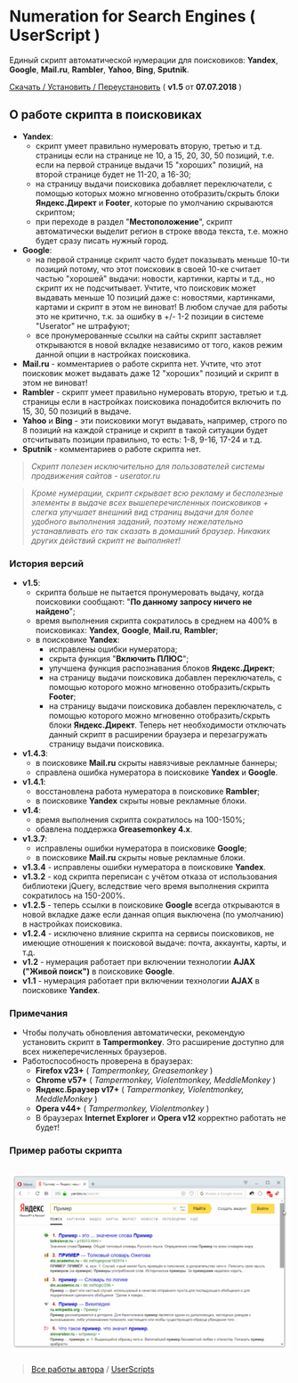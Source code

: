 # Numeration for Search Engines ( UserScript )
Единый скрипт автоматической нумерации для поисковиков: **Yandex**, **Google**, **Mail.ru**, **Rambler**, **Yahoo**, **Bing**, **Sputnik**.

[Скачать / Установить / Переустановить](https://github.com/Eric-Draven/userscripts/raw/master/se-numeration/se-numeration.user.js) ( **v1.5** от **07.07.2018** )

## О работе скрипта в поисковиках
* **Yandex**:
  * скрипт умеет правильно нумеровать вторую, третью и т.д. страницы если на странице не 10, а 15, 20, 30, 50 позиций, т.е. если на первой странице выдачи 15 "хороших" позиций, на второй странице будет не 11-20, а 16-30;
  * на страницу выдачи поисковика добавляет переключатели, с помощью которых можно мгновенно отобразить/скрыть блоки **Яндекс.Директ** и **Footer**, которые по умолчанию скрываются скриптом;
  * при переходе в раздел "**Местоположение**", скрипт автоматически выделит регион в строке ввода текста, т.е. можно будет сразу писать нужный город.
* **Google**:
  * на первой странице скрипт часто будет показывать меньше 10-ти позиций потому, что этот поисковик в своей 10-ке считает частью "хорошей" выдачи: новости, картинки, карты и т.д., но скрипт их не подсчитывает. Учтите, что поисковик может выдавать меньше 10 позиций даже с: новостями, картинками, картами и скрипт в этом не виноват! В любом случае для работы это не критично, т.к. за ошибку в +/- 1-2 позиции в системе "Userator" не штрафуют;
  * все пронумерованные ссылки на сайты скрипт заставляет открываются в новой вкладке независимо от того, каков режим данной опции в настройках поисковика.
* **Mail.ru** - комментариев о работе скрипта нет. Учтите, что этот поисковик может выдавать даже 12 "хороших" позиций и скрипт в этом не виноват!
* **Rambler** - скрипт умеет правильно нумеровать вторую, третью и т.д. страницы если в настройках поисковика понадобится включить по 15, 30, 50 позиций в выдаче.
* **Yahoo** и **Bing** - эти поисковики могут выдавать, например, строго по 8 позиций на каждой странице и скрипт в такой ситуации будет отсчитывать позиции правильно, то есть: 1-8, 9-16, 17-24 и т.д.
* **Sputnik** - комментариев о работе скрипта нет.

> _Скрипт полезен исключительно для пользователей системы продвижения сайтов - userator.ru_

> _Кроме нумерации, скрипт скрывает всю рекламу и бесполезные элементы в выдаче всех вышеперечисленных поисковиков + слегка улучшает внешний вид страниц выдачи для более удобного выполнения заданий, поэтому нежелательно устанавливать его так сказать в домашний браузер. Никаких других действий скрипт не выполняет!_

### История версий
* **v1.5**:
  * скрипта больше не пытается пронумеровать выдачу, когда поисковики сообщают: "**По данному запросу ничего не найдено**";
  * время выполнения скрипта сократилось в среднем на 400% в поисковиках: **Yandex**, **Google**, **Mail.ru**, **Rambler**;
  * в поисковике **Yandex**:
    * исправлены ошибки нумератора;
    * скрыта функция "**Включить ПЛЮС**";
    * улучшена функция распознавания блоков **Яндекс.Директ**;
    * на страницу выдачи поисковика добавлен переключатель, с помощью которого можно мгновенно отобразить/скрыть **Footer**;
    * на страницу выдачи поисковика добавлен переключатель, с помощью которого можно мгновенно отобразить/скрыть блоки **Яндекс.Директ**. Теперь нет необходимости отключать данный скрипт в расширении браузера и перезагружать страницу выдачи поисковика.
* **v1.4.3**:
  * в поисковике **Mail.ru** скрыты навязчивые рекламные баннеры;
  * справлена ошибка нумератора в поисковике **Yandex** и **Google**.
* **v1.4.1**:
  * восстановлена работа нумератора в поисковике **Rambler**;
  * в поисковике **Yandex** скрыты новые рекламные блоки.
* **v1.4**:
  * время выполнения скрипта сократилось на 100-150%;
  * обавлена поддержка **Greasemonkey 4.x**.
* **v1.3.7**:
  * исправлены ошибки нумератора в поисковике **Google**;
  * в поисковике **Mail.ru** скрыты новые рекламные блоки.
* **v1.3.4** - исправлены ошибки нумератора в поисковике **Yandex**.
* **v1.3.2** - код скрипта переписан с учётом отказа от использования библиотеки jQuery, вследствие чего время выполнения скрипта сократилось на 150-200%.
* **v1.2.5** - теперь ссылки в поисковике **Google** всегда открываются в новой вкладке даже если данная опция выключена (по умолчанию) в настройках поисковика. 
* **v1.2.4** - исключено влияние скрипта на сервисы поисковиков, не имеющие отношения к поисковой выдаче: почта, аккаунты, карты, и т.д.
* **v1.2** - нумерация работает при включении технологии **AJAX ("Живой поиск")** в поисковике **Google**.
* **v1.1** - нумерация работает при включении технологии **AJAX** в поисковике **Yandex**.

### Примечания
* Чтобы получать обновления автоматически, рекомендую установить скрипт в **Tampermonkey**. Это расширение доступно для всех нижеперечисленных браузеров.
* Работоспособность проверена в браузерах:
  * **Firefox v23+** ( _Tampermonkey, Greasemonkey_ )
  * **Chrome v57+** ( _Tampermonkey, Violentmonkey, MeddleMonkey_ )
  * **Яндекс.Браузер v17+** ( _Tampermonkey, Violentmonkey, MeddleMonkey_ )
  * **Opera v44+** ( _Tampermonkey, Violentmonkey_ )
  * В браузерах **Internet Explorer** и **Opera v12** корректно работать не будет!
### Пример работы скрипта
![Example](https://github.com/Eric-Draven/userscripts/raw/master/se-numeration/images/example.gif)
---
> [Все работы автора](https://github.com/Eric-Draven?tab=repositories) / [UserScripts](https://github.com/Eric-Draven/userscripts)
